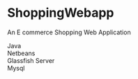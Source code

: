 # ShoppingWebapp
An E commerce Shopping Web Application

Java <br>
Netbeans <br>
Glassfish Server <br>
Mysql <br>
